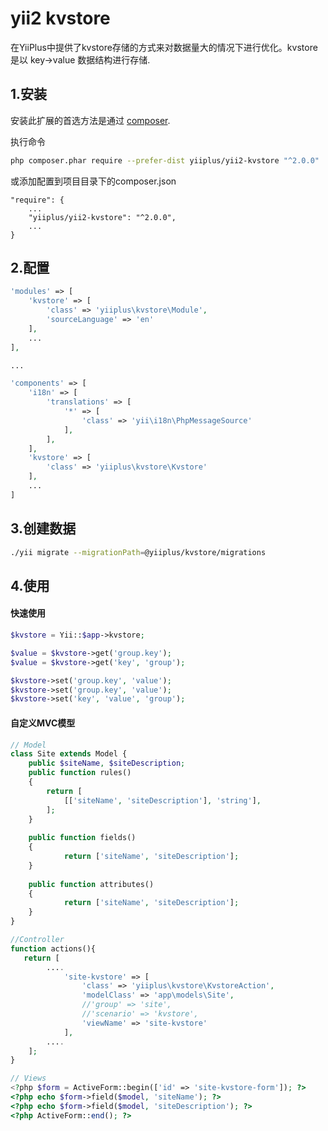 yii2 kvstore
=============
在YiiPlus中提供了kvstore存储的方式来对数据量大的情况下进行优化。kvstore 是以 key->value 数据结构进行存储.

1.安装
------------

安装此扩展的首选方法是通过 [composer](http://getcomposer.org/download/).

执行命令

```bash
php composer.phar require --prefer-dist yiiplus/yii2-kvstore "^2.0.0"
```

或添加配置到项目目录下的composer.json

```
"require": {
    ...
    "yiiplus/yii2-kvstore": "^2.0.0",
    ...
}
```

2.配置
------------

```php
'modules' => [
    'kvstore' => [
        'class' => 'yiiplus\kvstore\Module',
        'sourceLanguage' => 'en'
    ],
    ...
],

...

'components' => [
    'i18n' => [
        'translations' => [
            '*' => [
                'class' => 'yii\i18n\PhpMessageSource'
            ],
        ],
    ],
    'kvstore' => [
        'class' => 'yiiplus\kvstore\Kvstore'
    ],
    ...
]
```

3.创建数据
------------

```bash
./yii migrate --migrationPath=@yiiplus/kvstore/migrations
```

4.使用
------------

#### 快速使用

```php
$kvstore = Yii::$app->kvstore;

$value = $kvstore->get('group.key');
$value = $kvstore->get('key', 'group');

$kvstore->set('group.key', 'value');
$kvstore->set('group.key', 'value');
$kvstore->set('key', 'value', 'group');
```

#### 自定义MVC模型

```php
// Model
class Site extends Model {
    public $siteName, $siteDescription;
    public function rules()
    {
        return [
            [['siteName', 'siteDescription'], 'string'],
        ];
    }
    
    public function fields()
    {
            return ['siteName', 'siteDescription'];
    }
    
    public function attributes()
    {
            return ['siteName', 'siteDescription'];
    }
}

//Controller
function actions(){
   return [
        ....
            'site-kvstore' => [
                'class' => 'yiiplus\kvstore\KvstoreAction',
                'modelClass' => 'app\models\Site',
                //'group' => 'site',
                //'scenario' => 'kvstore',
                'viewName' => 'site-kvstore'
            ],
        ....
    ];
}

// Views
<?php $form = ActiveForm::begin(['id' => 'site-kvstore-form']); ?>
<?php echo $form->field($model, 'siteName'); ?>
<?php echo $form->field($model, 'siteDescription'); ?>
<?php ActiveForm::end(); ?>
```
